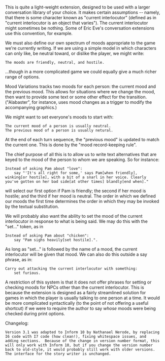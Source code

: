 This is quite a light-weight extension, designed to be used with a larger conversation library of your choice. It makes certain assumptions -- namely, that there is some character known as "current interlocutor" (defined as in "current interlocutor is an object that varies"). The current interlocutor might sometimes be nothing. Some of Eric Eve's conversation extensions use this convention, for example.

We must also define our own spectrum of moods appropriate to the game we're currently writing. If we are using a simple model in which characters can only like, be neutral toward, or dislike the player, we might write:

	The moods are friendly, neutral, and hostile.

...though in a more complicated game we could equally give a much richer range of options.

Mood Variations tracks two moods for each person: the current mood and the previous mood. This allows for situations where we change the mood, then want to provide some text or some other effect for the transition. ("Alabaster", for instance, uses mood changes as a trigger to modify the accompanying graphics.)

We might want to set everyone's moods to start with:

	The current mood of a person is usually neutral.
	The previous mood of a person is usually netural.

At the end of each turn sequence, the "previous mood" is updated to match the current one. This is done by the "mood record-keeping rule".

The chief purpose of all this is to allow us to write text alternatives that are keyed to the mood of the person to whom we are speaking. So for instance:

	Instead of asking Pam about "love":
		say "'It's all right for some,' says Pam[when friendly], winking[or hostile], with a bit of a snarl in her voice. Clearly you've gotten on her bad side[at other times] blandly[end when]."

will select our first option if Pam is friendly; the second if her mood is hostile; and the third if her mood is neutral. The order in which we defined our moods the first time determines the order in which they may be invoked by the textual substitution.

We will probably also want the ability to set the mood of the current interlocutor in response to what is being said. We may do this with the "set..." token, as in

	Instead of asking Pam about "chicken":
		say "Pam sighs heavily[set hostile].".

As long as "set..." is followed by the name of a mood, the current interlocutor will be given that mood. We can also do this outside a say phrase, as in:

	Carry out attacking the current interlocutor with something:
		set furious.

A restriction of this system is that it does not offer phrases for setting or checking moods for NPCs other than the current interlocutor. This is because the extension is designed as a fairly streamlined solution for games in which the player is usually talking to one person at a time. It would be more complicated syntactically (to the point of not offering a useful shortcut) if we were to require the author to say *whose* moods were being checked during print options.

Changelog:

	Version 3.1 was adapted to Inform 10 by Nathanael Nerode, by replacing I6 code with I7 code (how clean!), fixing whitespace issues, and adding sections.  Because of the change in version number format, this will only work with Inform 10, but if you change the version number back to old-style, it would probably still work with older versions.  The interface for the story writer is unchanged.

